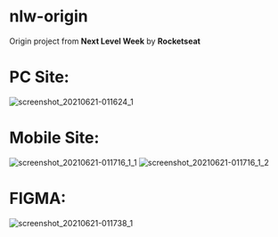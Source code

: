 # nlw-origin
 Origin project from __Next Level Week__ by __Rocketseat__
 
 # PC Site:
![screenshot_20210621-011624_1](https://user-images.githubusercontent.com/53789632/143483052-ebbe3f0c-b5ff-4084-b8cc-f205afb2cca2.jpg)

# Mobile Site:
![screenshot_20210621-011716_1_1](https://user-images.githubusercontent.com/53789632/143483138-899ae020-22c1-4dfb-9e21-7c8398afc799.jpg)
![screenshot_20210621-011716_1_2](https://user-images.githubusercontent.com/53789632/143483145-9e91e073-6ce2-4448-aa7e-905d768f2d0c.jpg)

# FIGMA:
![screenshot_20210621-011738_1](https://user-images.githubusercontent.com/53789632/143483316-1e6e327b-23c6-4a89-bffa-864b5b71b86d.jpg)
